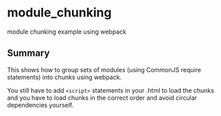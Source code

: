 # module_chunking
module chunking example using webpack

## Summary

This shows how to group sets of modules (using CommonJS require statements) into chunks using webpack.  

You still have to add `<script>` statements in your .html to load the chunks and you have to load 
chunks in the correct order and avoid circular dependencies yourself.

